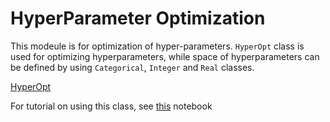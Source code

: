 # HyperParameter Optimization 
This modeule is for optimization of hyper-parameters. `HyperOpt` class is used for 
optimizing hyperparameters, while space of hyperparameters can be defined by 
using `Categorical`, `Integer` and `Real` classes.

[HyperOpt](hpo/hyperopt.md)
 
 
For tutorial on using this class, see [this](https://github.com/AtrCheema/AI4Water/blob/master/examples/hyper_para_opt.ipynb) notebook